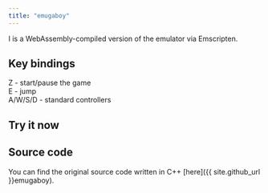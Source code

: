 ```yaml
---
title: "emugaboy"
---
```


I is a WebAssembly-compiled version of the emulator via Emscripten.

## Key bindings
Z - start/pause the game  
E - jump  
A/W/S/D - standard controllers

## Try it now
<!-- Create the canvas that the C++ code will draw into -->
<canvas id="canvas" oncontextmenu="event.preventDefault()"></canvas>

<!-- Allow the C++ to access the canvas element --> 
<script type='text/javascript'>
    var Module = {
        canvas: (function() { return document.getElementById('canvas'); })()
    };
</script>

<!-- Add the javascript glue code (index.js) as generated by Emscripten -->
<script src="emulator.js"></script>

## Source code

You can find the original source code written in C++ [here]({{ site.github_url }}emugaboy).
